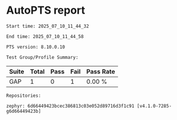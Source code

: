 # AutoPTS report

    Start time: 2025_07_10_11_44_32

    End time: 2025_07_10_11_44_58

    PTS version: 8.10.0.10

    Test Group/Profile Summary: 
|  Suite  | Total | Pass | Fail | Pass Rate|
|---------|-------|------|------|----------|
|GAP      |1      |0     |1     |   0.00 % |

    Repositories:

	zephyr: 6d66449423bcec386813c03e052d89716d3f1c91 [v4.1.0-7285-g6d66449423b]
